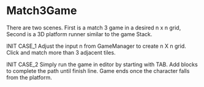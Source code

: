 # Match3Game
There are two scenes. First is a match 3 game in a desired n x n grid, Second is a 3D platform runner similar to the game Stack.

INIT CASE_1
Adjust the input n from GameManager to create n X n grid. Click and match more than 3 adjacent tiles.

INIT CASE_2
Simply run the game in editor by starting with TAB. Add blocks to complete the path until finish line. Game ends once the character falls from the platform.
